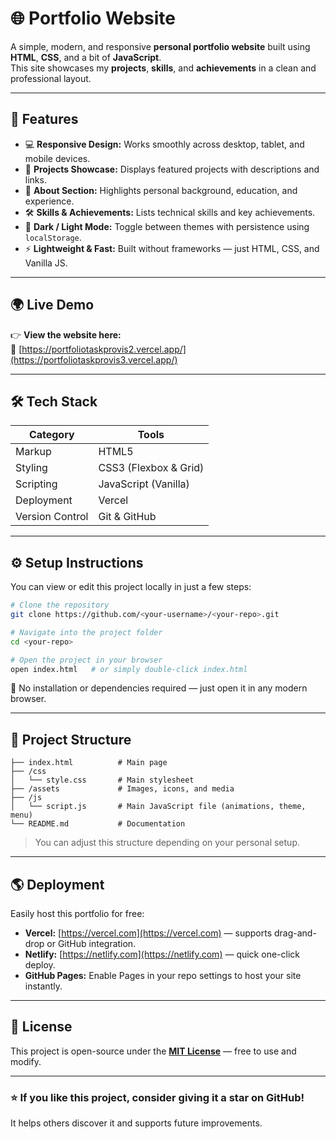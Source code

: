 
# 🌐 Portfolio Website

A simple, modern, and responsive **personal portfolio website** built using **HTML**, **CSS**, and a bit of **JavaScript**.  
This site showcases my **projects**, **skills**, and **achievements** in a clean and professional layout.

---

## 🚀 Features

- 💻 **Responsive Design:** Works smoothly across desktop, tablet, and mobile devices.  
- 🧩 **Projects Showcase:** Displays featured projects with descriptions and links.  
- 👤 **About Section:** Highlights personal background, education, and experience.  
- 🛠️ **Skills & Achievements:** Lists technical skills and key achievements.  
- 🌙 **Dark / Light Mode:** Toggle between themes with persistence using `localStorage`.  
- ⚡ **Lightweight & Fast:** Built without frameworks — just HTML, CSS, and Vanilla JS.

---

## 🌍 Live Demo

👉 **View the website here:**  
🔗 [https://portfoliotaskprovis2.vercel.app/](https://portfoliotaskprovis3.vercel.app/)

---

## 🛠️ Tech Stack

| Category | Tools |
|-----------|--------|
| Markup | HTML5 |
| Styling | CSS3 (Flexbox & Grid) |
| Scripting | JavaScript (Vanilla) |
| Deployment | Vercel |
| Version Control | Git & GitHub |

---

## ⚙️ Setup Instructions

You can view or edit this project locally in just a few steps:

```bash
# Clone the repository
git clone https://github.com/<your-username>/<your-repo>.git

# Navigate into the project folder
cd <your-repo>

# Open the project in your browser
open index.html   # or simply double-click index.html
````

🧠 No installation or dependencies required — just open it in any modern browser.

---

## 📂 Project Structure

```
├── index.html          # Main page
├── /css
│   └── style.css       # Main stylesheet
├── /assets             # Images, icons, and media
├── /js
│   └── script.js       # Main JavaScript file (animations, theme, menu)
└── README.md           # Documentation
```

> You can adjust this structure depending on your personal setup.

---

## 🌎 Deployment

Easily host this portfolio for free:

* **Vercel:** [https://vercel.com](https://vercel.com) — supports drag-and-drop or GitHub integration.
* **Netlify:** [https://netlify.com](https://netlify.com) — quick one-click deploy.
* **GitHub Pages:** Enable Pages in your repo settings to host your site instantly.

---

## 📝 License

This project is open-source under the **[MIT License](LICENSE)** — free to use and modify.

---

### ⭐ If you like this project, consider giving it a **star** on GitHub!

It helps others discover it and supports future improvements.

```



